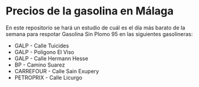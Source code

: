 # Precios de la gasolina en Málaga

En este repositorio se hará un estudio de cuál es el día más barato de la semana para respotar Gasolina Sin Plomo 95 en las siguientes gasolineras:

- GALP - Calle Tuicides
- GALP - Poligono El Viso
- GALP - Calle Hermann Hesse
- BP - Camino Suarez
- CARREFOUR - Calle Sain Exupery
- PETROPRIX - Calle Licurgo